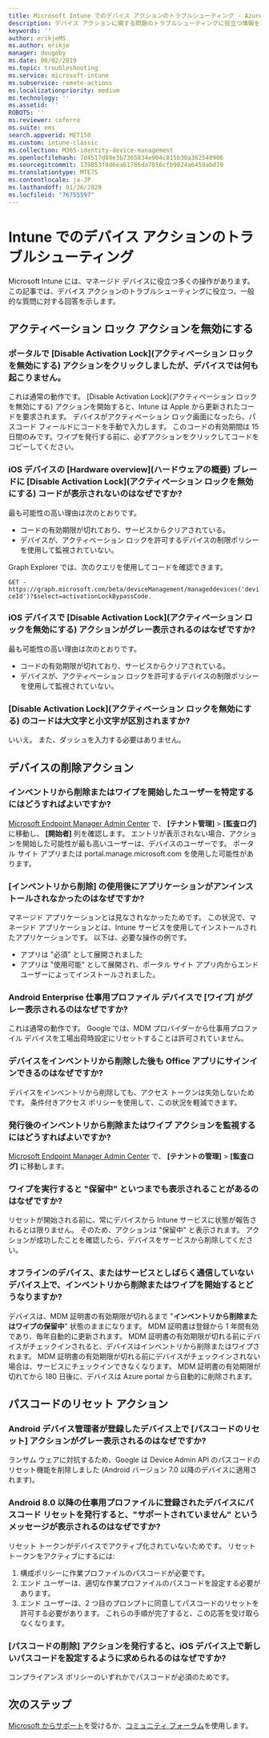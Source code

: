 ```yaml
---
title: Microsoft Intune でのデバイス アクションのトラブルシューティング - Azure | Microsoft Docs
description: デバイス アクションに関する問題のトラブルシューティングに役立つ情報を提供します。
keywords: ''
author: erikjeMS
ms.author: erikje
manager: dougeby
ms.date: 08/02/2019
ms.topic: troubleshooting
ms.service: microsoft-intune
ms.subservice: remote-actions
ms.localizationpriority: medium
ms.technology: ''
ms.assetid: ''
ROBOTS: ''
ms.reviewer: coferro
ms.suite: ems
search.appverid: MET150
ms.custom: intune-classic
ms.collection: M365-identity-device-management
ms.openlocfilehash: 7d4517d89e3b7365834e904c815b30a362540906
ms.sourcegitcommit: 139853f8d6ea61786da7056cfb9024a6459abd70
ms.translationtype: MTE75
ms.contentlocale: ja-JP
ms.lasthandoff: 01/26/2020
ms.locfileid: "76755597"
---
```

# <a name="troubleshoot-device-actions-in-intune"></a>Intune でのデバイス アクションのトラブルシューティング

Microsoft Intune には、マネージド デバイスに役立つ多くの操作があります。 この記事では、デバイス アクションのトラブルシューティングに役立つ、一般的な質問に対する回答を示します。

## <a name="disable-activation-lock-action"></a>アクティベーション ロック アクションを無効にする

### <a name="i-clicked-the-disable-activation-lock-action-in-the-portal-but-nothing-happened-on-the-device"></a>ポータルで [Disable Activation Lock]\(アクティベーション ロックを無効にする\) アクションをクリックしましたが、デバイスでは何も起こりません。
これは通常の動作です。 [Disable Activation Lock]\(アクティベーション ロックを無効にする\) アクションを開始すると、Intune は Apple から更新されたコードを要求されます。 デバイスがアクティベーション ロック画面になったら、パスコード フィールドにコードを手動で入力します。 このコードの有効期間は 15 日間のみです。ワイプを発行する前に、必ずアクションをクリックしてコードをコピーしてください。

### <a name="why-dont-i-see-the-disable-activation-lock-code-in-the-hardware-overview-blade-of-my-ios-device"></a>iOS デバイスの [Hardware overview]\(ハードウェアの概要\) ブレードに [Disable Activation Lock]\(アクティベーション ロックを無効にする\) コードが表示されないのはなぜですか?
最も可能性の高い理由は次のとおりです。
- コードの有効期限が切れており、サービスからクリアされている。
- デバイスが、アクティベーション ロックを許可するデバイスの制限ポリシーを使用して監視されていない。

Graph Explorer では、次のクエリを使用してコードを確認できます。

```GET - https://graph.microsoft.com/beta/deviceManagement/manageddevices('deviceId')?$select=activationLockBypassCode.```

### <a name="why-is-the-disable-activation-lock-action-greyed-out-for-my-ios-device"></a>iOS デバイスで [Disable Activation Lock]\(アクティベーション ロックを無効にする\) アクションがグレー表示されるのはなぜですか?
最も可能性の高い理由は次のとおりです。 
- コードの有効期限が切れており、サービスからクリアされている。
- デバイスが、アクティベーション ロックを許可するデバイスの制限ポリシーを使用して監視されていない。

### <a name="is-the-disable-activation-lock-code-case-sensitive"></a>[Disable Activation Lock]\(アクティベーション ロックを無効にする\) のコードは大文字と小文字が区別されますか?
いいえ。 また、ダッシュを入力する必要はありません。

## <a name="remove-devices-action"></a>デバイスの削除アクション

### <a name="how-do-i-tell-who-started-a-retirewipe"></a>インベントリから削除またはワイプを開始したユーザーを特定するにはどうすればよいですか?
[Microsoft Endpoint Manager Admin Center](https://go.microsoft.com/fwlink/?linkid=2109431) で、 **[テナント管理]**  >  **[監査ログ]** に移動し、 **[開始者]** 列を確認します。
エントリが表示されない場合、アクションを開始した可能性が最も高いユーザーは、デバイスのユーザーです。 ポータル サイト アプリまたは portal.manage.microsoft.com を使用した可能性があります。

### <a name="why-wasnt-my-application-uninstalled-after-using-retire"></a>[インベントリから削除] の使用後にアプリケーションがアンインストールされなかったのはなぜですか?
マネージド アプリケーションとは見なされなかったためです。 この状況で、マネージド アプリケーションとは、Intune サービスを使用してインストールされたアプリケーションです。 以下は、必要な操作の例です。
- アプリは "必須" として展開されました
- アプリは "使用可能" として展開され、ポータル サイト アプリ内からエンド ユーザーによってインストールされました。

### <a name="why-is-wipe-grayed-out-for-android-enterprise-work-profile-devices"></a>Android Enterprise 仕事用プロファイル デバイスで [ワイプ] がグレー表示されるのはなぜですか?
これは通常の動作です。 Google では、MDM プロバイダーから仕事用プロファイル デバイスを工場出荷時設定にリセットすることは許可されていません。

### <a name="why-can-i-sign-back-into-my-office-apps-after-my-device-was-retired"></a>デバイスをインベントリから削除した後も Office アプリにサインインできるのはなぜですか?
デバイスをインベントリから削除しても、アクセス トークンは失効しないためです。 条件付きアクセス ポリシーを使用して、この状況を軽減できます。

### <a name="how-can-i-monitor-a-retirewipe-action-after-it-was-issued"></a>発行後のインベントリから削除またはワイプ アクションを監視するにはどうすればよいですか?
[Microsoft Endpoint Manager Admin Center](https://go.microsoft.com/fwlink/?linkid=2109431) で、 **[テナントの管理]**  >  **[監査ログ]** に移動します。

### <a name="why-do-wipes-sometimes-show-as-pending-indefinitely"></a>ワイプを実行すると "保留中" といつまでも表示されることがあるのはなぜですか?
リセットが開始される前に、常にデバイスから Intune サービスに状態が報告されるとは限りません。 そのため、アクションは "保留中" と表示されます。 アクションが成功したことを確認したら、デバイスをサービスから削除してください。

### <a name="what-happens-if-i-start-a-retirewipe-on-an-offline-device-or-a-device-that-hasnt-communicated-with-the-service-in-a-while"></a>オフラインのデバイス、またはサービスとしばらく通信していないデバイス上で、インベントリから削除またはワイプを開始するとどうなりますか?
デバイスは、MDM 証明書の有効期限が切れるまで "**インベントリから削除またはワイプの保留中**" 状態のままになります。 MDM 証明書は登録から 1 年間有効であり、毎年自動的に更新されます。 MDM 証明書の有効期限が切れる前にデバイスがチェックインされると、デバイスはインベントリから削除またはワイプされます。 MDM 証明書の有効期限が切れる前にデバイスがチェックインされない場合は、サービスにチェックインできなくなります。 MDM 証明書の有効期限が切れてから 180 日後に、デバイスは Azure portal から自動的に削除されます。


## <a name="reset-passcode-action"></a>パスコードのリセット アクション

### <a name="why-is-the-reset-passcode-action-greyed-out-on-my-android-device-admin-enrolled-device"></a>Android デバイス管理者が登録したデバイス上で [パスコードのリセット] アクションがグレー表示されるのはなぜですか?
ランサム ウェアに対抗するため、Google は Device Admin API のパスコードのリセット機能を削除しました (Android バージョン 7.0 以降のデバイスに適用されます)。

### <a name="why-do-i-get-a-not-supported-message-when-i-issue-a-passcode-reset-to-my-android-80-or-later-work-profile-enrolled-device"></a>Android 8.0 以降の仕事用プロファイルに登録されたデバイスにパスコード リセットを発行すると、"サポートされていません" というメッセージが表示されるのはなぜですか?
リセット トークンがデバイスでアクティブ化されていないためです。 リセット トークンをアクティブにするには:
1. 構成ポリシーに作業プロファイルのパスコードが必要です。
2. エンド ユーザーは、適切な作業プロファイルのパスコードを設定する必要があります。
3. エンド ユーザーは、2 つ目のプロンプトに同意してパスコードのリセットを許可する必要があります。
これらの手順が完了すると、この応答を受け取らなくなります。

### <a name="why-am-i-prompted-to-set-a-new-passcode-on-my-ios-device-when-i-issue-the-remove-passcode-action"></a>[パスコードの削除] アクションを発行すると、iOS デバイス上で新しいパスコードを設定するように求められるのはなぜですか?
コンプライアンス ポリシーのいずれかでパスコードが必須のためです。

## <a name="next-steps"></a>次のステップ

[Microsoft からサポート](../fundamentals/get-support.md)を受けるか、[コミュニティ フォーラム](https://social.technet.microsoft.com/Forums/en-US/home?category=microsoftintune)を使用します。
